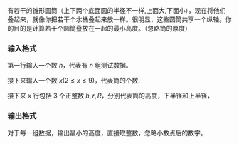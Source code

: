 有若干的锥形圆筒（上下两个底面圆的半径不一样,上面大,下面小），现在将他们叠起来，就像你把若干个水桶叠起来放一样。很明显，这些圆筒共享一个纵轴。你的目的是计算若干个圆筒叠放在一起的最小高度。（忽略筒的厚度）

### 输入格式

第一行输入一个数 $n$，代表有 $n$ 组测试数据。

接下来输入一个数 $x(2\leq x \leq 9)$，代表筒的个数.

接下来 $x$ 行包括 $3$ 个正整数 $h,r,R$，分别代表筒的高度，下半径和上半径，

### 输出格式

对于每一组数据，输出最小的高度，直接取整数，忽略小数点后的数字。
